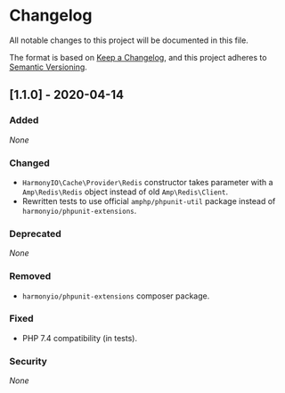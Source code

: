# Changelog

All notable changes to this project will be documented in this file.

The format is based on [Keep a Changelog](https://keepachangelog.com/en/1.0.0/),
and this project adheres to [Semantic Versioning](https://semver.org/spec/v2.0.0.html).

## [1.1.0] - 2020-04-14

### Added

*None*

### Changed

* `HarmonyIO\Cache\Provider\Redis` constructor takes parameter with a `Amp\Redis\Redis` object instead of old `Amp\Redis\Client`.
* Rewritten tests to use official `amphp/phpunit-util` package instead of `harmonyio/phpunit-extensions`.

### Deprecated

*None*

### Removed

* `harmonyio/phpunit-extensions` composer package.

### Fixed

* PHP 7.4 compatibility (in tests).

### Security

*None*
